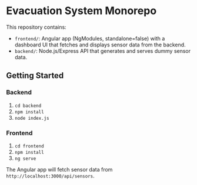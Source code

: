 # Evacuation System Monorepo

This repository contains:
- `frontend/`: Angular app (NgModules, standalone=false) with a dashboard UI that fetches and displays sensor data from the backend.
- `backend/`: Node.js/Express API that generates and serves dummy sensor data.

## Getting Started

### Backend
1. `cd backend`
2. `npm install`
3. `node index.js`

### Frontend
1. `cd frontend`
2. `npm install`
3. `ng serve`

The Angular app will fetch sensor data from `http://localhost:3000/api/sensors`.
